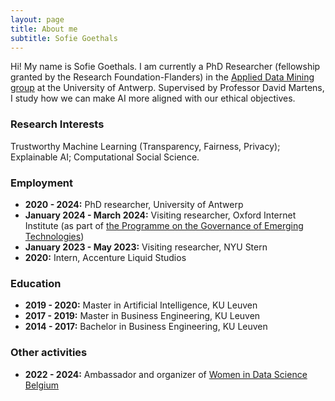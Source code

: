 ```yaml
---
layout: page
title: About me
subtitle: Sofie Goethals
---
```

Hi! My name is Sofie Goethals. I am currently a PhD Researcher (fellowship granted by the Research Foundation-Flanders) in the [Applied Data Mining group](https://admantwerp.github.io/) at the University of Antwerp. Supervised by Professor David Martens, I study how we can make AI more aligned with our ethical objectives.


### Research Interests
Trustworthy Machine Learning (Transparency, Fairness, Privacy); Explainable AI; Computational Social Science.

### Employment
- **2020 - 2024:** PhD researcher, University of Antwerp
- **January 2024 - March 2024:** Visiting researcher, Oxford Internet Institute (as part of [the Programme on the Governance of Emerging Technologies](https://www.oii.ox.ac.uk/research/projects/governance-of-emerging-technologies/))
- **January 2023 - May 2023:** Visiting researcher, NYU Stern
- **2020:** Intern, Accenture Liquid Studios
  
### Education
- **2019 - 2020:** Master in Artificial Intelligence, KU Leuven
- **2017 - 2019:** Master in Business Engineering, KU Leuven
- **2014 - 2017:** Bachelor in Business Engineering, KU Leuven

### Other activities
- **2022 - 2024:** Ambassador and organizer of [Women in Data Science Belgium](https://www.womenindatascience.be/)


